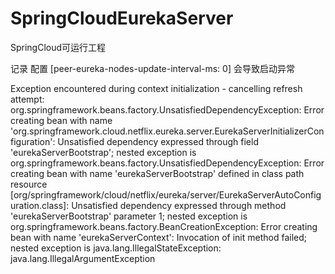 # SpringCloudEurekaServer
SpringCloud可运行工程

记录
配置 [peer-eureka-nodes-update-interval-ms: 0] 会导致启动异常 

Exception encountered during context initialization - cancelling refresh attempt: org.springframework.beans.factory.UnsatisfiedDependencyException: Error creating bean with name 'org.springframework.cloud.netflix.eureka.server.EurekaServerInitializerConfiguration': Unsatisfied dependency expressed through field 'eurekaServerBootstrap'; nested exception is org.springframework.beans.factory.UnsatisfiedDependencyException: Error creating bean with name 'eurekaServerBootstrap' defined in class path resource [org/springframework/cloud/netflix/eureka/server/EurekaServerAutoConfiguration.class]: Unsatisfied dependency expressed through method 'eurekaServerBootstrap' parameter 1; nested exception is org.springframework.beans.factory.BeanCreationException: Error creating bean with name 'eurekaServerContext': Invocation of init method failed; nested exception is java.lang.IllegalStateException: java.lang.IllegalArgumentException
